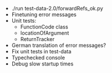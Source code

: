 * ./run test-data-2.0/forwardRefs_ok.py
* Finetuning error messages
* Unit tests:
  * FunctionCode class
  * locationOfArgument
  * ReturnTracker
* German translation of error messages?
* Fix unit tests in test-data
* Typechecked console
* Debug slow startup times
